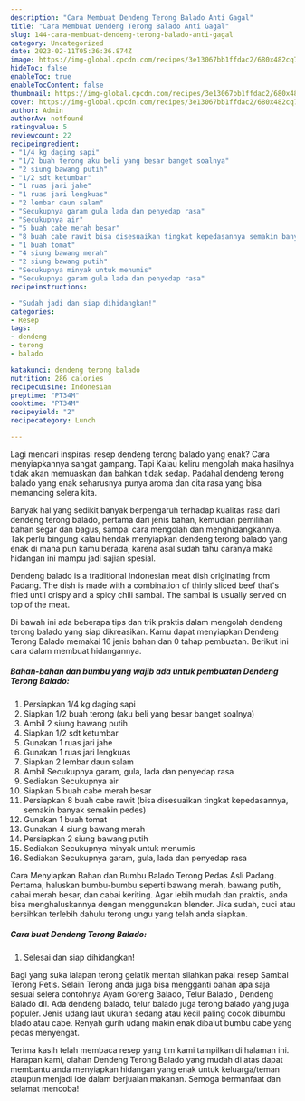 ```yaml
---
description: "Cara Membuat Dendeng Terong Balado Anti Gagal"
title: "Cara Membuat Dendeng Terong Balado Anti Gagal"
slug: 144-cara-membuat-dendeng-terong-balado-anti-gagal
category: Uncategorized
date: 2023-02-11T05:36:36.874Z
image: https://img-global.cpcdn.com/recipes/3e13067bb1ffdac2/680x482cq70/dendeng-terong-balado-foto-resep-utama.jpg
hideToc: false
enableToc: true
enableTocContent: false
thumbnail: https://img-global.cpcdn.com/recipes/3e13067bb1ffdac2/680x482cq70/dendeng-terong-balado-foto-resep-utama.jpg
cover: https://img-global.cpcdn.com/recipes/3e13067bb1ffdac2/680x482cq70/dendeng-terong-balado-foto-resep-utama.jpg
author: Admin
authorAv: notfound
ratingvalue: 5
reviewcount: 22
recipeingredient:
- "1/4 kg daging sapi"
- "1/2 buah terong aku beli yang besar banget soalnya"
- "2 siung bawang putih"
- "1/2 sdt ketumbar"
- "1 ruas jari jahe"
- "1 ruas jari lengkuas"
- "2 lembar daun salam"
- "Secukupnya garam gula lada dan penyedap rasa"
- "Secukupnya air"
- "5 buah cabe merah besar"
- "8 buah cabe rawit bisa disesuaikan tingkat kepedasannya semakin banyak semakin pedes"
- "1 buah tomat"
- "4 siung bawang merah"
- "2 siung bawang putih"
- "Secukupnya minyak untuk menumis"
- "Secukupnya garam gula lada dan penyedap rasa"
recipeinstructions:

- "Sudah jadi dan siap dihidangkan!"
categories:
- Resep
tags:
- dendeng
- terong
- balado

katakunci: dendeng terong balado 
nutrition: 286 calories
recipecuisine: Indonesian
preptime: "PT34M"
cooktime: "PT34M"
recipeyield: "2"
recipecategory: Lunch

---
```



Lagi mencari inspirasi resep dendeng terong balado yang enak? Cara menyiapkannya sangat gampang. Tapi Kalau keliru mengolah maka hasilnya tidak akan memuaskan dan bahkan tidak sedap. Padahal dendeng terong balado yang enak seharusnya punya aroma dan cita rasa yang bisa memancing selera kita.


Banyak hal yang sedikit banyak berpengaruh terhadap kualitas rasa dari dendeng terong balado, pertama dari jenis bahan, kemudian pemilihan bahan segar dan bagus, sampai cara mengolah dan menghidangkannya. Tak perlu bingung kalau hendak menyiapkan dendeng terong balado yang enak di mana pun kamu berada, karena asal sudah tahu caranya maka hidangan ini mampu jadi sajian spesial.

Dendeng balado is a traditional Indonesian meat dish originating from Padang. The dish is made with a combination of thinly sliced beef that&#39;s fried until crispy and a spicy chili sambal. The sambal is usually served on top of the meat.


Di bawah ini ada beberapa tips dan trik praktis dalam mengolah dendeng terong balado yang siap dikreasikan. Kamu dapat menyiapkan Dendeng Terong Balado memakai 16 jenis bahan dan 0 tahap pembuatan. Berikut ini cara dalam membuat hidangannya.

<!--inarticleads1-->

##### Bahan-bahan dan bumbu yang wajib ada untuk pembuatan Dendeng Terong Balado:

1. Persiapkan 1/4 kg daging sapi
1. Siapkan 1/2 buah terong (aku beli yang besar banget soalnya)
1. Ambil 2 siung bawang putih
1. Siapkan 1/2 sdt ketumbar
1. Gunakan 1 ruas jari jahe
1. Gunakan 1 ruas jari lengkuas
1. Siapkan 2 lembar daun salam
1. Ambil Secukupnya garam, gula, lada dan penyedap rasa
1. Sediakan Secukupnya air
1. Siapkan 5 buah cabe merah besar
1. Persiapkan 8 buah cabe rawit (bisa disesuaikan tingkat kepedasannya, semakin banyak semakin pedes)
1. Gunakan 1 buah tomat
1. Gunakan 4 siung bawang merah
1. Persiapkan 2 siung bawang putih
1. Sediakan Secukupnya minyak untuk menumis
1. Sediakan Secukupnya garam, gula, lada dan penyedap rasa


Cara Menyiapkan Bahan dan Bumbu Balado Terong Pedas Asli Padang. Pertama, haluskan bumbu-bumbu seperti bawang merah, bawang putih, cabai merah besar, dan cabai keriting. Agar lebih mudah dan praktis, anda bisa menghaluskannya dengan menggunakan blender. Jika sudah, cuci atau bersihkan terlebih dahulu terong ungu yang telah anda siapkan. 

<!--inarticleads2-->

##### Cara buat Dendeng Terong Balado:


1. Selesai dan siap dihidangkan!

Bagi yang suka lalapan terong gelatik mentah silahkan pakai resep Sambal Terong Petis. Selain Terong anda juga bisa mengganti bahan apa saja sesuai selera contohnya Ayam Goreng Balado, Telur Balado , Dendeng Balado dll. Ada dendeng balado, telur balado juga terong balado yang juga populer. Jenis udang laut ukuran sedang atau kecil paling cocok dibumbu blado atau cabe. Renyah gurih udang makin enak dibalut bumbu cabe yang pedas menyengat. 

Terima kasih telah membaca resep yang tim kami tampilkan di halaman ini. Harapan kami, olahan Dendeng Terong Balado yang mudah di atas dapat membantu anda menyiapkan hidangan yang enak untuk keluarga/teman ataupun menjadi ide dalam berjualan makanan. Semoga bermanfaat dan selamat mencoba!

